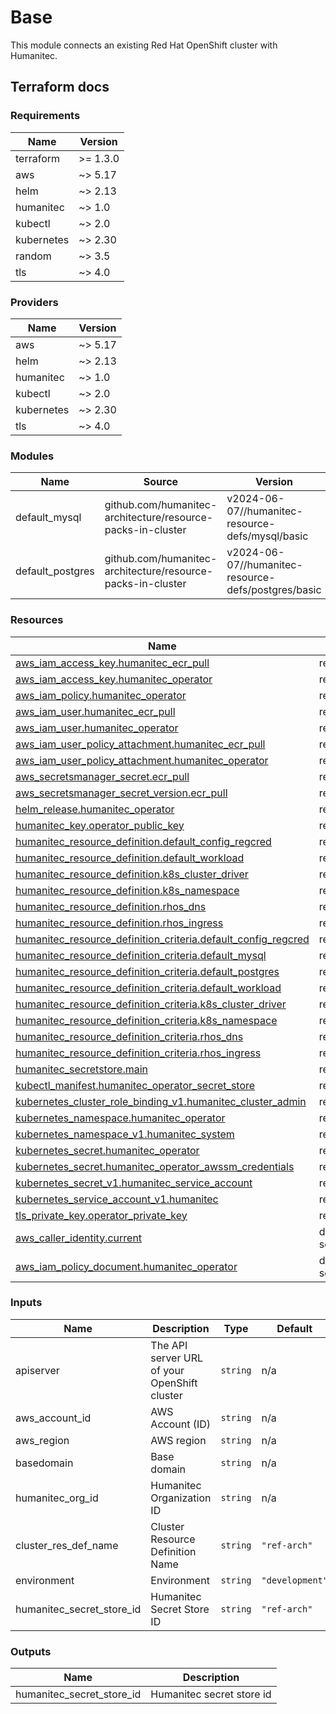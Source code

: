 # Base

This module connects an existing Red Hat OpenShift cluster with Humanitec.

## Terraform docs

<!-- BEGIN_TF_DOCS -->
### Requirements

| Name | Version |
|------|---------|
| terraform | >= 1.3.0 |
| aws | ~> 5.17 |
| helm | ~> 2.13 |
| humanitec | ~> 1.0 |
| kubectl | ~> 2.0 |
| kubernetes | ~> 2.30 |
| random | ~> 3.5 |
| tls | ~> 4.0 |

### Providers

| Name | Version |
|------|---------|
| aws | ~> 5.17 |
| helm | ~> 2.13 |
| humanitec | ~> 1.0 |
| kubectl | ~> 2.0 |
| kubernetes | ~> 2.30 |
| tls | ~> 4.0 |

### Modules

| Name | Source | Version |
|------|--------|---------|
| default\_mysql | github.com/humanitec-architecture/resource-packs-in-cluster | v2024-06-07//humanitec-resource-defs/mysql/basic |
| default\_postgres | github.com/humanitec-architecture/resource-packs-in-cluster | v2024-06-07//humanitec-resource-defs/postgres/basic |

### Resources

| Name | Type |
|------|------|
| [aws_iam_access_key.humanitec_ecr_pull](https://registry.terraform.io/providers/hashicorp/aws/latest/docs/resources/iam_access_key) | resource |
| [aws_iam_access_key.humanitec_operator](https://registry.terraform.io/providers/hashicorp/aws/latest/docs/resources/iam_access_key) | resource |
| [aws_iam_policy.humanitec_operator](https://registry.terraform.io/providers/hashicorp/aws/latest/docs/resources/iam_policy) | resource |
| [aws_iam_user.humanitec_ecr_pull](https://registry.terraform.io/providers/hashicorp/aws/latest/docs/resources/iam_user) | resource |
| [aws_iam_user.humanitec_operator](https://registry.terraform.io/providers/hashicorp/aws/latest/docs/resources/iam_user) | resource |
| [aws_iam_user_policy_attachment.humanitec_ecr_pull](https://registry.terraform.io/providers/hashicorp/aws/latest/docs/resources/iam_user_policy_attachment) | resource |
| [aws_iam_user_policy_attachment.humanitec_operator](https://registry.terraform.io/providers/hashicorp/aws/latest/docs/resources/iam_user_policy_attachment) | resource |
| [aws_secretsmanager_secret.ecr_pull](https://registry.terraform.io/providers/hashicorp/aws/latest/docs/resources/secretsmanager_secret) | resource |
| [aws_secretsmanager_secret_version.ecr_pull](https://registry.terraform.io/providers/hashicorp/aws/latest/docs/resources/secretsmanager_secret_version) | resource |
| [helm_release.humanitec_operator](https://registry.terraform.io/providers/hashicorp/helm/latest/docs/resources/release) | resource |
| [humanitec_key.operator_public_key](https://registry.terraform.io/providers/humanitec/humanitec/latest/docs/resources/key) | resource |
| [humanitec_resource_definition.default_config_regcred](https://registry.terraform.io/providers/humanitec/humanitec/latest/docs/resources/resource_definition) | resource |
| [humanitec_resource_definition.default_workload](https://registry.terraform.io/providers/humanitec/humanitec/latest/docs/resources/resource_definition) | resource |
| [humanitec_resource_definition.k8s_cluster_driver](https://registry.terraform.io/providers/humanitec/humanitec/latest/docs/resources/resource_definition) | resource |
| [humanitec_resource_definition.k8s_namespace](https://registry.terraform.io/providers/humanitec/humanitec/latest/docs/resources/resource_definition) | resource |
| [humanitec_resource_definition.rhos_dns](https://registry.terraform.io/providers/humanitec/humanitec/latest/docs/resources/resource_definition) | resource |
| [humanitec_resource_definition.rhos_ingress](https://registry.terraform.io/providers/humanitec/humanitec/latest/docs/resources/resource_definition) | resource |
| [humanitec_resource_definition_criteria.default_config_regcred](https://registry.terraform.io/providers/humanitec/humanitec/latest/docs/resources/resource_definition_criteria) | resource |
| [humanitec_resource_definition_criteria.default_mysql](https://registry.terraform.io/providers/humanitec/humanitec/latest/docs/resources/resource_definition_criteria) | resource |
| [humanitec_resource_definition_criteria.default_postgres](https://registry.terraform.io/providers/humanitec/humanitec/latest/docs/resources/resource_definition_criteria) | resource |
| [humanitec_resource_definition_criteria.default_workload](https://registry.terraform.io/providers/humanitec/humanitec/latest/docs/resources/resource_definition_criteria) | resource |
| [humanitec_resource_definition_criteria.k8s_cluster_driver](https://registry.terraform.io/providers/humanitec/humanitec/latest/docs/resources/resource_definition_criteria) | resource |
| [humanitec_resource_definition_criteria.k8s_namespace](https://registry.terraform.io/providers/humanitec/humanitec/latest/docs/resources/resource_definition_criteria) | resource |
| [humanitec_resource_definition_criteria.rhos_dns](https://registry.terraform.io/providers/humanitec/humanitec/latest/docs/resources/resource_definition_criteria) | resource |
| [humanitec_resource_definition_criteria.rhos_ingress](https://registry.terraform.io/providers/humanitec/humanitec/latest/docs/resources/resource_definition_criteria) | resource |
| [humanitec_secretstore.main](https://registry.terraform.io/providers/humanitec/humanitec/latest/docs/resources/secretstore) | resource |
| [kubectl_manifest.humanitec_operator_secret_store](https://registry.terraform.io/providers/alekc/kubectl/latest/docs/resources/manifest) | resource |
| [kubernetes_cluster_role_binding_v1.humanitec_cluster_admin](https://registry.terraform.io/providers/hashicorp/kubernetes/latest/docs/resources/cluster_role_binding_v1) | resource |
| [kubernetes_namespace.humanitec_operator](https://registry.terraform.io/providers/hashicorp/kubernetes/latest/docs/resources/namespace) | resource |
| [kubernetes_namespace_v1.humanitec_system](https://registry.terraform.io/providers/hashicorp/kubernetes/latest/docs/resources/namespace_v1) | resource |
| [kubernetes_secret.humanitec_operator](https://registry.terraform.io/providers/hashicorp/kubernetes/latest/docs/resources/secret) | resource |
| [kubernetes_secret.humanitec_operator_awssm_credentials](https://registry.terraform.io/providers/hashicorp/kubernetes/latest/docs/resources/secret) | resource |
| [kubernetes_secret_v1.humanitec_service_account](https://registry.terraform.io/providers/hashicorp/kubernetes/latest/docs/resources/secret_v1) | resource |
| [kubernetes_service_account_v1.humanitec](https://registry.terraform.io/providers/hashicorp/kubernetes/latest/docs/resources/service_account_v1) | resource |
| [tls_private_key.operator_private_key](https://registry.terraform.io/providers/hashicorp/tls/latest/docs/resources/private_key) | resource |
| [aws_caller_identity.current](https://registry.terraform.io/providers/hashicorp/aws/latest/docs/data-sources/caller_identity) | data source |
| [aws_iam_policy_document.humanitec_operator](https://registry.terraform.io/providers/hashicorp/aws/latest/docs/data-sources/iam_policy_document) | data source |

### Inputs

| Name | Description | Type | Default | Required |
|------|-------------|------|---------|:--------:|
| apiserver | The API server URL of your OpenShift cluster | `string` | n/a | yes |
| aws\_account\_id | AWS Account (ID) | `string` | n/a | yes |
| aws\_region | AWS region | `string` | n/a | yes |
| basedomain | Base domain | `string` | n/a | yes |
| humanitec\_org\_id | Humanitec Organization ID | `string` | n/a | yes |
| cluster\_res\_def\_name | Cluster Resource Definition Name | `string` | `"ref-arch"` | no |
| environment | Environment | `string` | `"development"` | no |
| humanitec\_secret\_store\_id | Humanitec Secret Store ID | `string` | `"ref-arch"` | no |

### Outputs

| Name | Description |
|------|-------------|
| humanitec\_secret\_store\_id | Humanitec secret store id |
<!-- END_TF_DOCS -->

